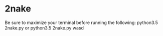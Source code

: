 # 2nake

Be sure to maximize your terminal before running the following:
python3.5 2nake.py
or
python3.5 2nake.py wasd
